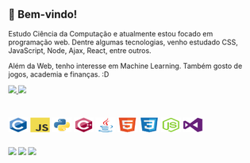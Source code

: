 ## 👋 Bem-vindo!
Estudo Ciência da Computação e atualmente estou focado em programação web.
Dentre algumas tecnologias, venho estudado CSS, JavaScript, Node, Ajax, React, entre outros.

Além da Web, tenho interesse em Machine Learning. Também gosto de jogos, academia e finanças. :D



<div>
  <a href="github.com/frankoliveira">
  <img height="180cm" src="https://github-readme-stats.vercel.app/api?username=frankoliveira&theme=nightowl&show_icons=true">
  <img height="180cm" src="https://github-readme-stats.vercel.app/api/top-langs/?username=frankoliveira&layout=compact&langs_count=16&theme=nightowl"></a>
</div>

##

<div style="display: inline_block"><br>
  <img align="center" alt="frank-c" height="30" width="40" src="https://github.com/devicons/devicon/blob/master/icons/c/c-original.svg">
  <img align="center" alt="frank-javascript" height="30" width="40" src="https://github.com/devicons/devicon/blob/master/icons/javascript/javascript-original.svg">
  <img align="center" alt="frank-python" height="30" width="40" src="https://github.com/devicons/devicon/blob/master/icons/python/python-original.svg">
  <img align="center" alt="frank-cplusplus" height="30" width="40" src="https://github.com/devicons/devicon/blob/master/icons/cplusplus/cplusplus-original.svg">
  <img align="center" alt="frank-java" height="30" width="40" src="https://github.com/devicons/devicon/blob/master/icons/java/java-original.svg">
  <img align="center" alt="frank-html5" height="30" width="40" src="https://github.com/devicons/devicon/blob/master/icons/html5/html5-original.svg">
  <img align="center" alt="frank-css" height="30" width="40" src="https://github.com/devicons/devicon/blob/master/icons/css3/css3-original.svg">
  <img align="center" alt="frank-nodejs" height="30" width="40" src="https://github.com/devicons/devicon/blob/master/icons/nodejs/nodejs-original.svg">
  <img align="center" alt="frank-vscode" height="30" width="40" src="https://github.com/devicons/devicon/blob/master/icons/visualstudio/visualstudio-plain.svg">
</div>

##
<div>
  <a href="mailto:defrankoliver@gmail.com" target="_blank"><img src="https://img.shields.io/badge/Gmail-D14836?style=for-the-badge&logo=gmail&logoColor=white" target="_blank"></a>
  <a href="https://www.linkedin.com/in/franklin-brito-18b6aa95/" target="_blank"><img src="https://img.shields.io/badge/LinkedIn-0077B5?style=for-the-badge&logo=linkedin&logoColor=white" target="_blank"></a>
  <a href="https://www.instagram.com/frannkbrito/" target="_blank"><img src="https://img.shields.io/badge/Instagram-E4405F?style=for-the-badge&logo=instagram&logoColor=white" target="_blank"></a>
</div>
